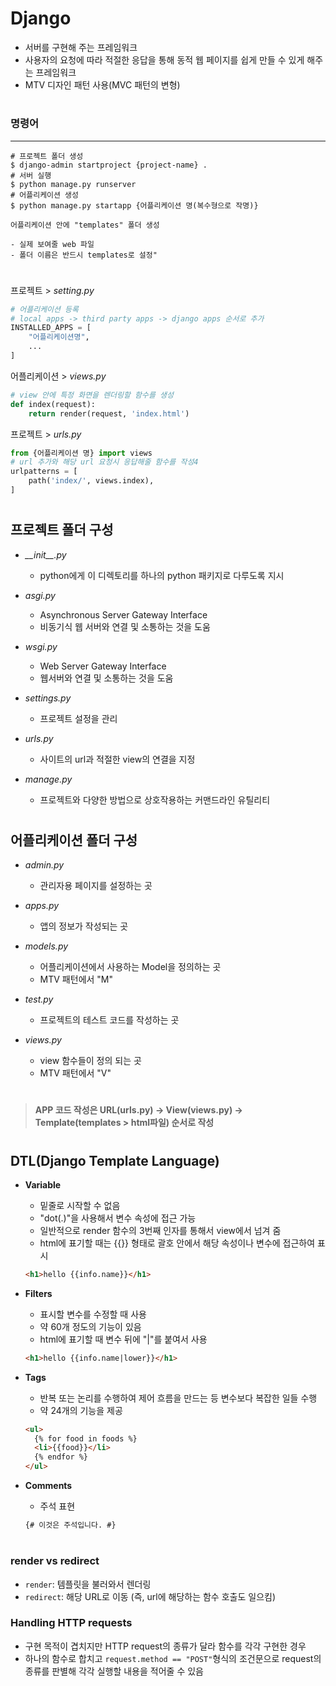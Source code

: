 # Django

- 서버를 구현해 주는 프레임워크
- 사용자의 요청에 따라 적절한 응답을 통해 동적 웹 페이지를 쉽게 만들 수 있게 해주는 프레임워크
- MTV 디자인 패턴 사용(MVC 패턴의 변형)

#

### 명령어

---

```
# 프로젝트 폴더 생성
$ django-admin startproject {project-name} .
# 서버 실행
$ python manage.py runserver
# 어플리케이션 생성
$ python manage.py startapp {어플리케이션 명(복수형으로 작명)}
```

```
어플리케이션 안에 "templates" 폴더 생성

- 실제 보여줄 web 파일
- 폴더 이름은 반드시 templates로 설정"
```

#

프로젝트 > _setting.py_

```python
# 어플리케이션 등록
# local apps -> third party apps -> django apps 순서로 추가
INSTALLED_APPS = [
	"어플리케이션명",
	...
]
```

어플리케이션 > _views.py_

```python
# view 안에 특정 화면을 렌더링할 함수를 생성
def index(request):
	return render(request, 'index.html')
```

프로젝트 > _urls.py_

```python
from {어플리케이션 명} import views
# url 추가와 해당 url 요청시 응답해줄 함수를 작성4
urlpatterns = [
	path('index/', views.index),
]
```

#

## 프로젝트 폴더 구성

- _\_\_init\_\_.py_

  - python에게 이 디렉토리를 하나의 python 패키지로 다루도록 지시

- _asgi.py_

  - Asynchronous Server Gateway Interface
  - 비동기식 웹 서버와 연결 및 소통하는 것을 도움

- _wsgi.py_

  - Web Server Gateway Interface
  - 웹서버와 연결 및 소통하는 것을 도움

- _settings.py_

  - 프로젝트 설정을 관리

- _urls.py_

  - 사이트의 url과 적절한 view의 연결을 지정

- _manage.py_
  - 프로젝트와 다양한 방법으로 상호작용하는 커맨드라인 유틸리티

#

## 어플리케이션 폴더 구성

- _admin.py_

  - 관리자용 페이지를 설정하는 곳

- _apps.py_

  - 앱의 정보가 작성되는 곳

- _models.py_

  - 어플리케이션에서 사용하는 Model을 정의하는 곳
  - MTV 패턴에서 "M"

- _test.py_

  - 프로젝트의 테스트 코드를 작성하는 곳

- _views.py_

  - view 함수들이 정의 되는 곳
  - MTV 패턴에서 "V"

#

> **APP 코드 작성은 URL(urls.py) -> View(views.py) -> Template(templates > html파일) 순서로 작성**

#

## DTL(Django Template Language)

- **Variable**

  - 밑줄로 시작할 수 없음
  - "dot(.)"을 사용해서 변수 속성에 접근 가능
  - 일반적으로 render 함수의 3번째 인자를 통해서 view에서 넘겨 줌
  - html에 표기할 때는 {{}} 형태로 괄호 안에서 해당 속성이나 변수에 접근하여 표시

  ```html
  <h1>hello {{info.name}}</h1>
  ```

- **Filters**

  - 표시할 변수를 수정할 때 사용
  - 약 60개 정도의 기능이 있음
  - html에 표기할 때 변수 뒤에 "|"를 붙여서 사용

  ```html
  <h1>hello {{info.name|lower}}</h1>
  ```

- **Tags**

  - 반복 또는 논리를 수행하여 제어 흐름을 만드는 등 변수보다 복잡한 일들 수행
  - 약 24개의 기능을 제공

  ```html
  <ul>
    {% for food in foods %}
    <li>{{food}}</li>
    {% endfor %}
  </ul>
  ```

- **Comments**
  - 주석 표현
  ```html
  {# 이것은 주석입니다. #}
  ```

#

### render vs redirect

- `render`: 템플릿을 불러와서 렌더링
- `redirect`: 해당 URL로 이동 (즉, url에 해당하는 함수 호출도 일으킴)

### Handling HTTP requests

- 구현 목적이 겹치지만 HTTP request의 종류가 달라 함수를 각각 구현한 경우
- 하나의 함수로 합치고 `request.method == "POST"`형식의 조건문으로 request의 종류를 판별해 각각 실행할 내용을 적어줄 수 있음
